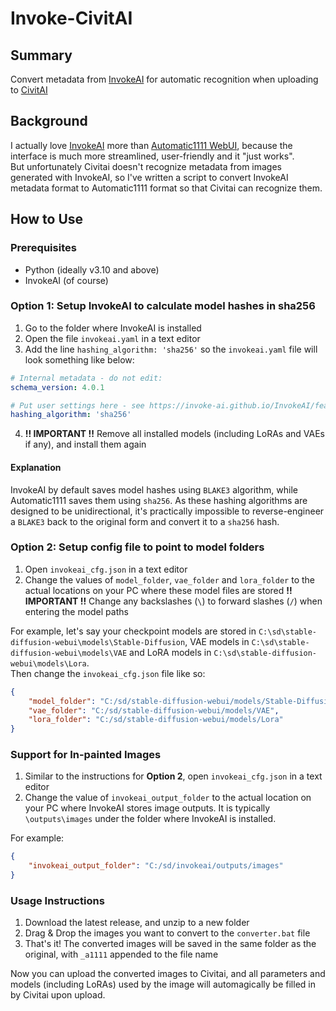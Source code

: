 # Invoke-CivitAI

## Summary
Convert metadata from [InvokeAI](https://github.com/invoke-ai/InvokeAI) for automatic recognition when uploading to [CivitAI](https://civitai.com)

## Background
I actually love [InvokeAI](https://github.com/invoke-ai/InvokeAI) more than [Automatic1111 WebUI](https://github.com/AUTOMATIC1111/stable-diffusion-webui), because the interface is much more streamlined, user-friendly and it "just works".  
But unfortunately Civitai doesn't recognize metadata from images generated with InvokeAI, so I've written a script to convert InvokeAI metadata format to Automatic1111 format so that Civitai can recognize them.

## How to Use
### Prerequisites
* Python (ideally v3.10 and above)
* InvokeAI (of course)

### Option 1: Setup InvokeAI to calculate model hashes in sha256
1. Go to the folder where InvokeAI is installed
2. Open the file `invokeai.yaml` in a text editor
3. Add the line `hashing_algorithm: 'sha256'` so the `invokeai.yaml` file will look something like below:
```yaml
# Internal metadata - do not edit:
schema_version: 4.0.1

# Put user settings here - see https://invoke-ai.github.io/InvokeAI/features/CONFIGURATION/:
hashing_algorithm: 'sha256'
```
4. **!! IMPORTANT !!** Remove all installed models (including LoRAs and VAEs if any), and install them again

#### Explanation
InvokeAI by default saves model hashes using `BLAKE3` algorithm, while Automatic1111 saves them using `sha256`. As these hashing algorithms are designed to be unidirectional, it's practically impossible to reverse-engineer a `BLAKE3` back to the original form and convert it to a `sha256` hash.  

### Option 2: Setup config file to point to model folders
1. Open `invokeai_cfg.json` in a text editor
2. Change the values of `model_folder`, `vae_folder` and `lora_folder` to the actual locations on your PC where these model files are stored
**!! IMPORTANT !!** Change any backslashes (`\`) to forward slashes (`/`) when entering the model paths

For example, let's say your checkpoint models are stored in `C:\sd\stable-diffusion-webui\models\Stable-Diffusion`, VAE models in `C:\sd\stable-diffusion-webui\models\VAE` and LoRA models in `C:\sd\stable-diffusion-webui\models\Lora`.  
Then change the `invokeai_cfg.json` file like so:
```json
{
    "model_folder": "C:/sd/stable-diffusion-webui/models/Stable-Diffusion",
    "vae_folder": "C:/sd/stable-diffusion-webui/models/VAE",
    "lora_folder": "C:/sd/stable-diffusion-webui/models/Lora"
}
```

### Support for In-painted Images
1. Similar to the instructions for **Option 2**, open `invokeai_cfg.json` in a text editor
2. Change the value of `invokeai_output_folder` to the actual location on your PC where InvokeAI stores image outputs. It is typically `\outputs\images` under the folder where InvokeAI is installed.

For example:
```json
{
    "invokeai_output_folder": "C:/sd/invokeai/outputs/images"
}
```

### Usage Instructions
1. Download the latest release, and unzip to a new folder
2. Drag & Drop the images you want to convert to the `converter.bat` file
3. That's it! The converted images will be saved in the same folder as the original, with `_a1111` appended to the file name

Now you can upload the converted images to Civitai, and all parameters and models (including LoRAs) used by the image will automagically be filled in by Civitai upon upload.
